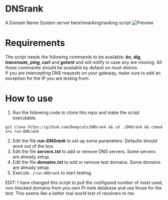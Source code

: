 # DNSrank

A Domain Name System server benchmarking/ranking script
![Preview](./preview/DNSrank-screen1.jpg)

# Requirements

The script needs the following commands to be available: ***bc, dig, traceroute, ping, curl*** and ***getent*** and will notify in case any are missing. All these commands should be available by default on most distros.<br/>
If you are intercepting DNS requests on your gateway, make sure to add an exception for the IP you are testing from.

# How to use

1. Run the following code to clone this repo and make the script executable.

`git clone https://github.com/Deepcuts/DNSrank && cd ./DNSrank && chmod u+x run-DNSrank`

2. Edit the file ***run-DNSrank*** to set up some parameters. Defaults should work out of the box.
3. Edit the file ***servers.txt*** to add or remove DNS servers. Some servers are already setup.
4. Edit the file ***domains.txt*** to add or remove test domains. Some domains are already setup.
5. Execute `./run-DNSrank` to start testing.

EDIT: I have changed this script to pull the configured number of most used, non-blocked domains from you own Pi-hole database and use those for the test. This seems like a better real world test of resolvers to me.
